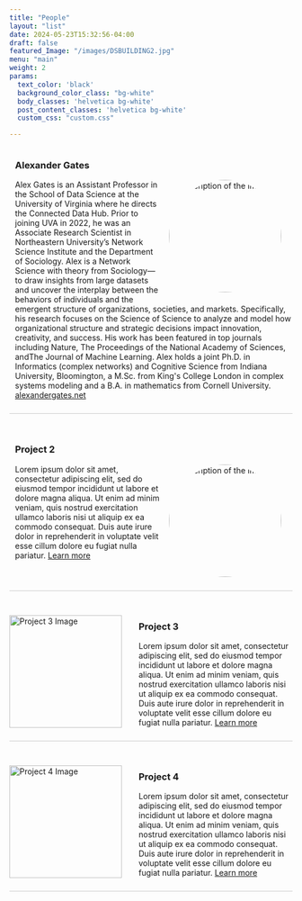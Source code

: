 ```yaml
---
title: "People"
layout: "list"
date: 2024-05-23T15:32:56-04:00
draft: false
featured_Image: "/images/DSBUILDING2.jpg"
menu: "main"
weight: 2
params:
  text_color: 'black'
  background_color_class: "bg-white"
  body_classes: 'helvetica bg-white'
  post_content_classes: 'helvetica bg-white'
  custom_css: "custom.css"

---
```


<style>
  .projects-container {
    display: flex;
    flex-direction: column;
    gap: 20px; /* Adjust the space between projects as needed */
  }

  .project {
    display: flex;
    align-items: center;
    border-bottom: 1px solid #ccc; /* Add border line between projects */
    padding-bottom: 10px;
    margin-bottom: 10px;
  }

  .project img {
    width: 200px; /* Adjust image size as needed */
    height: auto;
    margin-right: 20px; /* Space between image and text */
  }

  .project-description {
    flex: 1; /* Make description take remaining space */
    text-align: left;
    padding-left: 10px;
  }

  .profile-image {
      width: 150px; /* Adjust size as needed */
      height: 150px; /* Ensure height and width are the same */
      object-fit: cover; /* Ensure the image covers the circle without distortion */
      border-radius: 50%; /* Make the image circular */
  }
</style>

<div class="projects-container">
  <div class="project">
    <div class="project-description">
      <h3>Alexander Gates</h3>
      <div style="float: right; margin-left: 1em; margin-bottom: 1em;">
        <img src="/images/ajg_image.jpeg" alt="Description of the image" class="profile-image">
      </div>
      <p>
      Alex Gates is an Assistant Professor in the School of Data Science at the University of Virginia where he directs the Connected Data Hub. Prior to joining UVA in 2022, he was an Associate Research Scientist in Northeastern University’s Network Science Institute and the Department of Sociology. Alex is a Network Science with theory from Sociology—to draw insights from large datasets and uncover the interplay between the behaviors of individuals and the emergent structure of organizations, societies, and markets. Specifically, his research focuses on the Science of Science to analyze and model how organizational structure and strategic decisions impact innovation, creativity, and success. His work has been featured in top journals including Nature, The Proceedings of the National Academy of Sciences, andThe Journal of Machine Learning. Alex holds a joint Ph.D. in Informatics (complex networks) and Cognitive Science from Indiana University, Bloomington, a M.Sc. from King's College London in complex systems modeling and a B.A. in mathematics from Cornell University. <br>
      <a href="https://alexandergates.net" target="_blank">alexandergates.net</a>
      </p>
    </div>
  </div>

  <div class="project">
    <div class="project-description">
      <h3>Project 2</h3>
      <div style="float: right; margin-left: 1em; margin-bottom: 1em;">
        <img src="/images/beyonce_picture.png" alt="Description of the image" class="profile-image">
      </div>
      <p>Lorem ipsum dolor sit amet, consectetur adipiscing elit, sed do eiusmod tempor incididunt ut labore et dolore magna aliqua. Ut enim ad minim veniam, quis nostrud exercitation ullamco laboris nisi ut aliquip ex ea commodo consequat. Duis aute irure dolor in reprehenderit in voluptate velit esse cillum dolore eu fugiat nulla pariatur.
      <a href="https://example.com/project1" target="_blank">Learn more</a></p>
    </div>
  </div>

  <div class="project">
    <img src="/images/beyonce_picture.png" alt="Project 3 Image">
    <div class="project-description">
      <h3>Project 3</h3>
      <p>Lorem ipsum dolor sit amet, consectetur adipiscing elit, sed do eiusmod tempor incididunt ut labore et dolore magna aliqua. Ut enim ad minim veniam, quis nostrud exercitation ullamco laboris nisi ut aliquip ex ea commodo consequat. Duis aute irure dolor in reprehenderit in voluptate velit esse cillum dolore eu fugiat nulla pariatur. <a href="https://example.com/project1" target="_blank">Learn more</a></p>
    </div>
  </div>
  <div class="project">
    <img src="/images/beyonce_picture.png" alt="Project 4 Image">
    <div class="project-description">
      <h3>Project 4</h3>
      <p>Lorem ipsum dolor sit amet, consectetur adipiscing elit, sed do eiusmod tempor incididunt ut labore et dolore magna aliqua. Ut enim ad minim veniam, quis nostrud exercitation ullamco laboris nisi ut aliquip ex ea commodo consequat. Duis aute irure dolor in reprehenderit in voluptate velit esse cillum dolore eu fugiat nulla pariatur. <a href="https://example.com/project1" target="_blank">Learn more</a></p>
    </div>
  </div>
</div>
